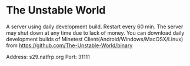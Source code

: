 # The Unstable World

A server using daily development build. Restart every 60 min. The server may shut down at any time due to lack of money. You can download daily development builds of Minetest Client(Android/Windows/MacOSX/Linux) from https://github.com/The-Unstable-World/binary

Address: s29.natfrp.org Port: 31111
